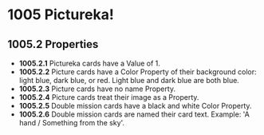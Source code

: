 # 1005 Pictureka!

## 1005.2 Properties
* **1005.2.1** Pictureka cards have a Value of 1.
* **1005.2.2** Picture cards have a Color Property of their background color: light blue, dark blue, or red.  Light blue and dark blue are both blue.
* **1005.2.3** Picture cards have no name Property.
* **1005.2.4** Picture cards treat their image as a Property.
* **1005.2.5** Double mission cards have a black and white Color Property.
* **1005.2.6** Double mission cards are named their card text.  Example: 'A hand / Something from the sky'.
